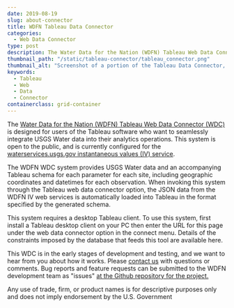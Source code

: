 ```yaml
---
date: 2019-08-19
slug: about-connector
title: WDFN Tableau Data Connector
categories:
  - Web Data Connector
type: post
description: The Water Data for the Nation (WDFN) Tableau Web Data Connector (WDC) is designed for users of the Tableau software who want to seamlessly integrate USGS Water data into their analytics operations. 
thumbnail_path: "/static/tableau-connector/tableau_connector.png"
thumbnail_alt: "Screenshot of a portion of the Tableau Data Connector, showing boxes for selecting paramaeters and parameter groups."
keywords:
  - Tableau
  - Web
  - Data
  - Connector
containerclass: grid-container
---
```




The [Water Data for the Nation (WDFN) Tableau Web Data Connector (WDC)](/tableau-connector/) is designed for users of the Tableau software who want to seamlessly integrate USGS Water data into their analytics operations. This system is open to the public, and is currently configured for the [waterservices.usgs.gov instantaneous values (IV) service](https://waterservices.usgs.gov/rest/IV-Service.html).

The WDFN WDC system provides USGS Water data and an accompanying Tableau schema for each parameter for each site, including geographic coordinates and datetimes for each observation. When invoking this system through the Tableau web data connector option, the JSON data from the WDFN IV web services is automatically loaded into Tableau in the format specified by the generated schema.

This system requires a desktop Tableau client. To use this system, first install a Tableau desktop client on your PC then enter the URL for this page under the web data connector option in the connect menu. Details of the constraints imposed by the database that feeds this tool are available here.

This WDC is in the early stages of development and testing, and we want to hear from you about how it works. Please [contact us](https://water.usgs.gov/contact/gsanswers?pemail=gs-w_water_data_for_the_nation&subject=Water%20Data%20for%20the%20Nation%20Labs%20Feedback&viewnote=%3CH1%3EUSGS+WDFN+Tableau+Connector+Feedback%3C/H1%3E) with questions or comments. Bug reports and feature requests can be submitted to the WDFN development team as "issues" [at the Github repository for the project.](https://github.com/usgs/nwisweb-tableau-data-connector/issues)

Any use of trade, firm, or product names is for descriptive purposes only and does not imply endorsement by the U.S. Government
